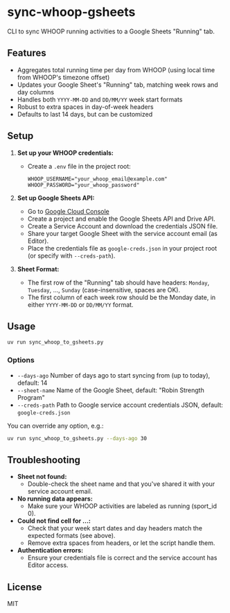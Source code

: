 # sync-whoop-gsheets

CLI to sync WHOOP running activities to a Google Sheets "Running" tab.

## Features
- Aggregates total running time per day from WHOOP (using local time from WHOOP's timezone offset)
- Updates your Google Sheet's "Running" tab, matching week rows and day columns
- Handles both `YYYY-MM-DD` and `DD/MM/YY` week start formats
- Robust to extra spaces in day-of-week headers
- Defaults to last 14 days, but can be customized

## Setup

1. **Set up your WHOOP credentials:**
   - Create a `.env` file in the project root:
     ```env
     WHOOP_USERNAME="your_whoop_email@example.com"
     WHOOP_PASSWORD="your_whoop_password"
     ```

2. **Set up Google Sheets API:**
   - Go to [Google Cloud Console](https://console.cloud.google.com/)
   - Create a project and enable the Google Sheets API and Drive API.
   - Create a Service Account and download the credentials JSON file.
   - Share your target Google Sheet with the service account email (as Editor).
   - Place the credentials file as `google-creds.json` in your project root (or specify with `--creds-path`).

3. **Sheet Format:**
   - The first row of the "Running" tab should have headers: `Monday`, `Tuesday`, ..., `Sunday` (case-insensitive, spaces are OK).
   - The first column of each week row should be the Monday date, in either `YYYY-MM-DD` or `DD/MM/YY` format.

## Usage

```sh
uv run sync_whoop_to_gsheets.py
```

### Options
- `--days-ago` Number of days ago to start syncing from (up to today), default: 14
- `--sheet-name` Name of the Google Sheet, default: "Robin Strength Program"
- `--creds-path` Path to Google service account credentials JSON, default: `google-creds.json`

You can override any option, e.g.:
```sh
uv run sync_whoop_to_gsheets.py --days-ago 30
```

## Troubleshooting
- **Sheet not found:**
  - Double-check the sheet name and that you've shared it with your service account email.
- **No running data appears:**
  - Make sure your WHOOP activities are labeled as running (sport_id 0).
- **Could not find cell for ...:**
  - Check that your week start dates and day headers match the expected formats (see above).
  - Remove extra spaces from headers, or let the script handle them.
- **Authentication errors:**
  - Ensure your credentials file is correct and the service account has Editor access.

## License
MIT 